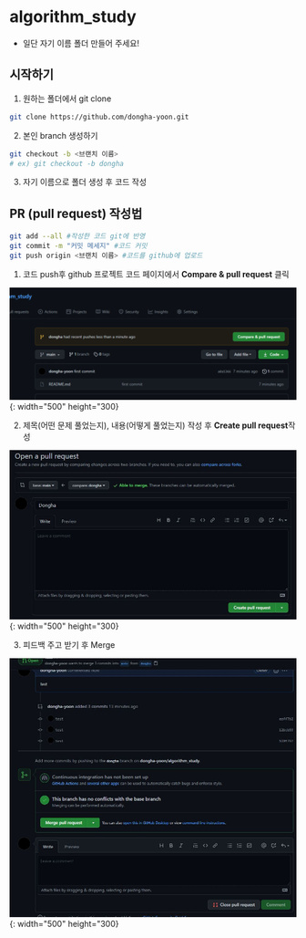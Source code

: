 # algorithm_study

* 일단 자기 이름 폴더 만들어 주세요!

## 시작하기
1. 원하는 폴더에서 git clone
```bash
git clone https://github.com/dongha-yoon.git
```

2. 본인 branch 생성하기
```bash
git checkout -b <브랜치 이름>
# ex) git checkout -b dongha
```
3. 자기 이름으로 폴더 생성 후 코드 작성


## PR (pull request) 작성법
```bash
git add --all #작성한 코드 git에 반영
git commit -m "커밋 메세지" #코드 커밋
git push origin <브랜치 이름> #코드를 github에 업로드
```

1. 코드 push후 github 프로젝트 코드 페이지에서 **Compare & pull request** 클릭

![img1](./img/image1.jpg){: width="500" height="300}

2. 제목(어떤 문제 풀었는지), 내용(어떻게 풀었는지) 작성 후 **Create pull request**작성

![img2](./img/image2.jpg){: width="500" height="300}

3. 피드백 주고 받기 후 Merge

![img3](./img/image3.jpg){: width="500" height="300}